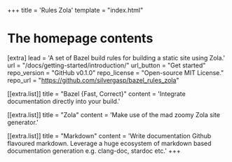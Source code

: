 +++
title = 'Rules Zola'
template = "index.html"
# The homepage contents
[extra]
lead = 'A set of Bazel build rules for building a static site using Zola.'
url = "/docs/getting-started/introduction/"
url_button = "Get started"
repo_version = "GitHub v0.1.0"
repo_license = "Open-source MIT License."
repo_url = "https://github.com/silvergasp/bazel_rules_zola"

[[extra.list]]
title = "Bazel {Fast, Correct}"
content = 'Integrate documentation directly into your build.'

[[extra.list]]
title = "Zola"
content = 'Make use of the mad zoomy Zola site generator.'

[[extra.list]]
title = "Markdown"
content = 'Write documentation Github flavoured markdown. Leverage a huge ecosystem of markdown based documentation generation e.g. clang-doc, stardoc etc.'
+++
